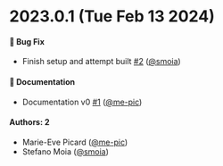 # 2023.0.1 (Tue Feb 13 2024)

#### 🐛 Bug Fix

- Finish setup and attempt built [#2](https://github.com/physiopy/physiopy-community-guidelines/pull/2) ([@smoia](https://github.com/smoia))

#### 📝 Documentation

- Documentation v0 [#1](https://github.com/physiopy/physiopy-community-guidelines/pull/1) ([@me-pic](https://github.com/me-pic))

#### Authors: 2

- Marie-Eve Picard ([@me-pic](https://github.com/me-pic))
- Stefano Moia ([@smoia](https://github.com/smoia))
